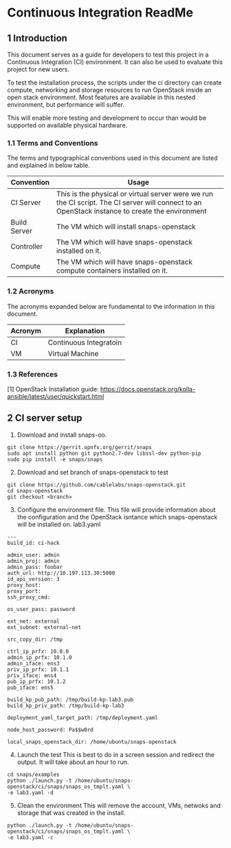 # Continuous Integration ReadMe

## 1 Introduction

This document serves as a guide for developers to test this project
in a Continuous Integration (CI) environment.  It can also be used
to evaluate this project for new users.

To test the installation process, the scripts under the ci directory
can create compute, networking and storage resources to run OpenStack
inside an open stack environment.  Most features are available
in this nested environment, but performance will suffer.

This will enable more testing and development to occur than would be
supported on available physical hardware.

### 1.1 Terms and Conventions

The terms and typographical conventions used in this document are listed and
explained in below table.

| Convention | Usage |
| ---------- | ----- |
| CI Server | This is the physical or virtual server were we run the CI script. The CI server will connect to an OpenStack instance to create the environment|
| Build Server | The VM which will install snaps-openstack |
| Controller | The VM which will have snaps-openstack installed on it. |
| Compute    | The VM which will have snaps-openstack compute containers installed on it.|
### 1.2 Acronyms

The acronyms expanded below are fundamental to the information in this
document.

| Acronym | Explanation |
| ------- | ----------- |
| CI | Continuous Integratoin |
| VM | Virtual Machine |

### 1.3 References

[1] OpenStack Installation guide:
https://docs.openstack.org/kolla-ansible/latest/user/quickstart.html

## 2 CI server setup

1. Download and install snaps-oo.
```
git clone https://gerrit.opnfv.org/gerrit/snaps
sudo apt install python git python2.7-dev libssl-dev python-pip
sudo pip install -e snaps/snaps
```

2. Download and set branch of snaps-openstack to test
```
git clone https://github.com/cablelabs/snaps-openstack.git
cd snaps-openstack
git checkout <branch>
```
3.  Configure the environment file.
This file will provide information about the configuration and the
OpenStack isntance which snaps-openstack will be installed on.
lab3.yaml
```
---
build_id: ci-hack

admin_user: admin
admin_proj: admin
admin_pass: foobar
auth_url: http://10.197.113.30:5000
id_api_version: 3
proxy_host:
proxy_port:
ssh_proxy_cmd:

os_user_pass: password

ext_net: external
ext_subnet: external-net

src_copy_dir: /tmp

ctrl_ip_prfx: 10.0.0
admin_ip_prfx: 10.1.0
admin_iface: ens3
priv_ip_prfx: 10.1.1
priv_iface: ens4
pub_ip_prfx: 10.1.2
pub_iface: ens5

build_kp_pub_path: /tmp/build-kp-lab3.pub
build_kp_priv_path: /tmp/build-kp-lab3

deployment_yaml_target_path: /tmp/deployment.yaml

node_host_password: Pa$$w0rd

local_snaps_openstack_dir: /home/ubuntu/snaps-openstack
```
4. Launch the test
This is best to do in a screen session and redirect the output.
It will take about an hour to run.
```
cd snaps/examples
python ./launch.py -t /home/ubuntu/snaps-openstack/ci/snaps/snaps_os_tmplt.yaml \
-e lab3.yaml -d
```
5. Clean the environment
This will remove the account, VMs, netwoks and storage that was created
in the install.
```
python ./launch.py -t /home/ubuntu/snaps-openstack/ci/snaps/snaps_os_tmplt.yaml \
-e lab3.yaml -c
```